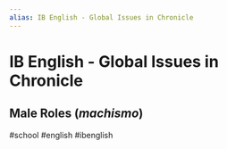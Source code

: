 ```yaml
---
alias: IB English - Global Issues in Chronicle
---
```

# IB English - Global Issues in Chronicle
## Male Roles (*machismo*)
#school #english #ibenglish 


